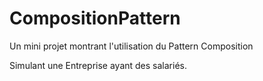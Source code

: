 # CompositionPattern
Un mini projet montrant l'utilisation du Pattern Composition 

Simulant une Entreprise ayant des salariés.
